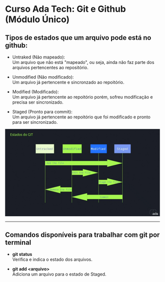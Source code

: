 # Curso Ada Tech: Git e Github (Módulo Único)

## Tipos de estados que um arquivo pode está no github:

- Untraked (Não mapeado):  
    Um arquivo que não está "mapeado", ou seja, ainda não faz parte dos arquivos pertencentes ao repositório.

- Unmodified (Não modificado):  
    Um arquivo já pertencente e sincronzado ao repoitório.

- Modified (Modificado):  
    Um arquivo já pertencente ao repoitório porém, sofreu modificação e precisa ser sincronizado.

- Staged (Pronto para commit):  
    Um arquivo já pertencente ao repoitório que foi modificado e pronto para ser sincronizado.

![Alt text](estados-git.png)

---
## Comandos disponíveis para trabalhar com git por terminal

- **git status**  
    Verifica e indica o estado dos arquivos.

- **git add &lt;arquivo&gt;**  
    Adiciona um arquivo para o estado de Staged.
